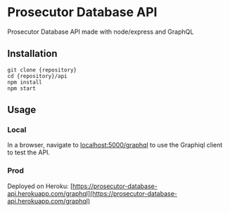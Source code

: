 # Prosecutor Database API

Prosecutor Database API made with node/express and GraphQL

## Installation

```
git clone {repository}
cd {repository}/api
npm install
npm start
```

## Usage

### Local

In a browser, navigate to [localhost:5000/graphql](localhost:5000/graphql) to use the Graphiql client to test the API.

### Prod

Deployed on Heroku:
[https://prosecutor-database-api.herokuapp.com/graphql](https://prosecutor-database-api.herokuapp.com/graphql)
